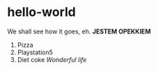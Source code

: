 # hello-world
We shall see how it goes, eh.
**JESTEM OPEKKIEM**
1. Pizza
2. Playstation5
3. Diet coke
*Wonderful life*
